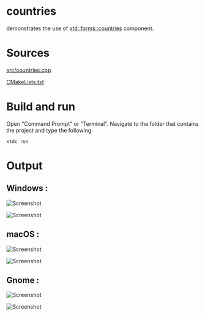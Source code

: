 # countries

demonstrates the use of [xtd::forms::countries](../../../../src/xtd_forms/include/xtd/forms/countries.hpp) component.

# Sources

[src/countries.cpp](src/countries.cpp)

[CMakeLists.txt](CMakeLists.txt)

# Build and run

Open "Command Prompt" or "Terminal". Navigate to the folder that contains the project and type the following:

```shell
xtdc run
```

# Output

## Windows :

![Screenshot](../../../../docs/pictures/examples/countries_w.png)

![Screenshot](../../../../docs/pictures/examples/countries_wd.png)

## macOS :

![Screenshot](../../../../docs/pictures/examples/countries_m.png)

![Screenshot](../../../../docs/pictures/examples/countries_md.png)

## Gnome :

![Screenshot](../../../../docs/pictures/examples/countries_g.png)

![Screenshot](../../../../docs/pictures/examples/countries_gd.png)

